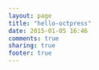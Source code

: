 ```yaml
---
layout: page
title: "hello-octpress"
date: 2015-01-05 16:46
comments: true
sharing: true
footer: true
---
```

